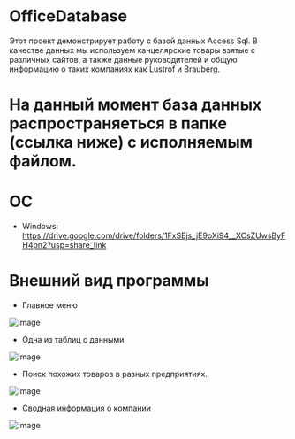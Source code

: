 # OfficeDatabase 
Этот проект демонстрирует работу с базой данных Access Sql. 
В качестве данных мы используем канцелярские товары взятые с различных сайтов, а также 
данные руководителей и общую информацию о таких компаниях как Lustrof и Brauberg.

#  На данный момент база данных распространяеться в папке (ссылка ниже) с исполняемым файлом. 

# ОС
- Windows: https://drive.google.com/drive/folders/1FxSEjs_jE9oXi94__XCsZUwsByFH4pn2?usp=share_link

# Внешний вид программы 

- Главное меню

![image](https://user-images.githubusercontent.com/100667839/230793154-ed931f8e-09ce-4b1d-9849-fa951ae63f6c.png)

- Одна из таблиц с данными

![image](https://user-images.githubusercontent.com/100667839/230793170-dd7a1304-854f-4f7b-9536-214b3161dc35.png)

- Поиск похожих товаров в разных предприятиях.

![image](https://user-images.githubusercontent.com/100667839/230793243-3d9a7fe2-f596-44dd-808f-192dfa20d5e9.png)

- Сводная информация о компании

![image](https://user-images.githubusercontent.com/100667839/230793284-a33e7ac6-f773-4eb6-aafb-d384f4d4b4ac.png)


